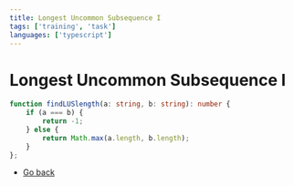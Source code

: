 ```yaml
---
title: Longest Uncommon Subsequence I
tags: ['training', 'task']
languages: ['typescript']
---
```

# Longest Uncommon Subsequence I
```typescript
function findLUSlength(a: string, b: string): number {
    if (a === b) {
        return -1;
    } else {
        return Math.max(a.length, b.length);
    }
};
```

* [Go back](../readme.md)
